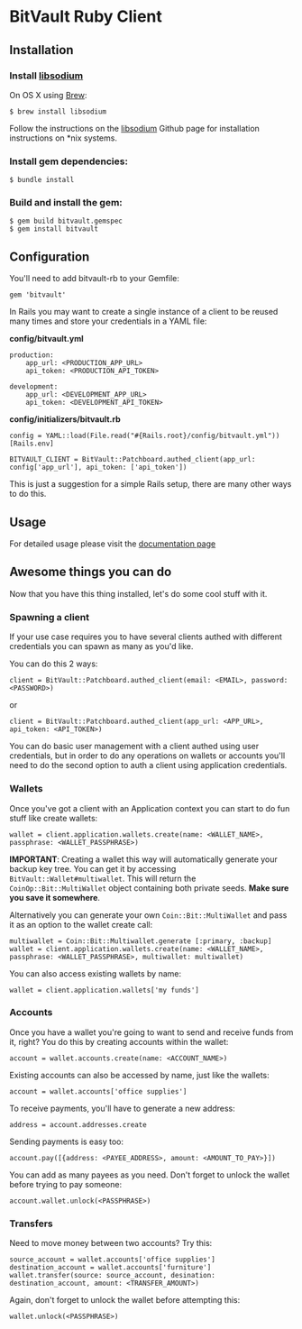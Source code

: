 # BitVault Ruby Client

## Installation

### Install [libsodium](https://github.com/jedisct1/libsodium) 

On OS X using [Brew](http://brew.sh/):

    $ brew install libsodium

Follow the instructions on the [libsodium](https://github.com/jedisct1/libsodium) Github page for installation instructions on *nix systems.

### Install gem dependencies:

    $ bundle install

### Build and install the gem:

    $ gem build bitvault.gemspec
    $ gem install bitvault

## Configuration

You'll need to add bitvault-rb to your Gemfile:

    gem 'bitvault'

In Rails you may want to create a single instance of a client to be reused many times and store your credentials in a YAML file:

__config/bitvault.yml__

    production:
        app_url: <PRODUCTION_APP_URL>
        api_token: <PRODUCTION_API_TOKEN>
    
    development: 
        app_url: <DEVELOPMENT_APP_URL>
        api_token: <DEVELOPMENT_API_TOKEN>

__config/initializers/bitvault.rb__

    config = YAML::load(File.read("#{Rails.root}/config/bitvault.yml"))[Rails.env]

    BITVAULT_CLIENT = BitVault::Patchboard.authed_client(app_url: config['app_url'], api_token: ['api_token'])
    
This is just a suggestion for a simple Rails setup, there are many other ways to do this.

## Usage

For detailed usage please visit the [documentation page](http://docs.bitvault.io)

## Awesome things you can do

Now that you have this thing installed, let's do some cool stuff with it.

### Spawning a client

If your use case requires you to have several clients authed with different credentials you can spawn as many as you'd like.

You can do this 2 ways:
    
    client = BitVault::Patchboard.authed_client(email: <EMAIL>, password: <PASSWORD>)
    
or

    client = BitVault::Patchboard.authed_client(app_url: <APP_URL>, api_token: <API_TOKEN>)

You can do basic user management with a client authed using user credentials, but in order to do any operations on wallets or accounts you'll need to do the second option to auth a client using application credentials.

### Wallets

Once you've got a client with an Application context you can start to do fun stuff like create wallets:

    wallet = client.application.wallets.create(name: <WALLET_NAME>, passphrase: <WALLET_PASSPHRASE>)
    
__IMPORTANT__: Creating a wallet this way will automatically generate your backup key tree. You can get it by accessing `BitVault::Wallet#multiwallet`. This will return the `CoinOp::Bit::MultiWallet` object containing both private seeds. __Make sure you save it somewhere__.

Alternatively you can generate your own `Coin::Bit::MultiWallet` and pass it as an option to the wallet create call:

    multiwallet = Coin::Bit::Multiwallet.generate [:primary, :backup]
    wallet = client.application.wallets.create(name: <WALLET_NAME>, passphrase: <WALLET_PASSPHRASE>, multiwallet: multiwallet)
    
You can also access existing wallets by name:

    wallet = client.application.wallets['my funds']
    
### Accounts

Once you have a wallet you're going to want to send and receive funds from it, right? You do this by creating accounts within the wallet:

    account = wallet.accounts.create(name: <ACCOUNT_NAME>)
    
Existing accounts can also be accessed by name, just like the wallets:

    account = wallet.accounts['office supplies']
    
To receive payments, you'll have to generate a new address:

    address = account.addresses.create

Sending payments is easy too:

    account.pay([{address: <PAYEE_ADDRESS>, amount: <AMOUNT_TO_PAY>}])

You can add as many payees as you need.
Don't forget to unlock the wallet before trying to pay someone:

    account.wallet.unlock(<PASSPHRASE>)
    
### Transfers

Need to move money between two accounts? Try this:

    source_account = wallet.accounts['office supplies']
    destination_account = wallet.accounts['furniture']
    wallet.transfer(source: source_account, desination: destination_account, amount: <TRANSFER_AMOUNT>)
    
Again, don't forget to unlock the wallet before attempting this:

    wallet.unlock(<PASSPHRASE>)
    
